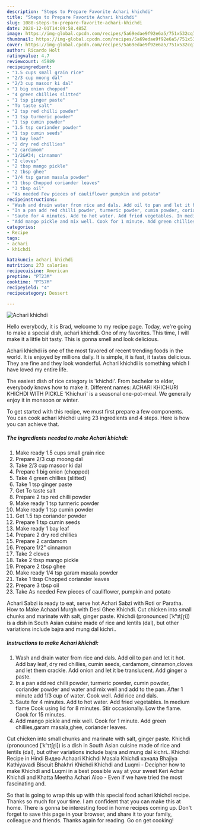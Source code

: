 ```yaml
---
description: "Steps to Prepare Favorite Achari khichdi"
title: "Steps to Prepare Favorite Achari khichdi"
slug: 1080-steps-to-prepare-favorite-achari-khichdi
date: 2020-12-01T14:09:58.485Z
image: https://img-global.cpcdn.com/recipes/5a69edae9f92e6a5/751x532cq70/achari-khichdi-recipe-main-photo.jpg
thumbnail: https://img-global.cpcdn.com/recipes/5a69edae9f92e6a5/751x532cq70/achari-khichdi-recipe-main-photo.jpg
cover: https://img-global.cpcdn.com/recipes/5a69edae9f92e6a5/751x532cq70/achari-khichdi-recipe-main-photo.jpg
author: Ricardo Holt
ratingvalue: 4.7
reviewcount: 45989
recipeingredient:
- "1.5 cups small grain rice"
- "2/3 cup moong dal"
- "2/3 cup masoor ki dal"
- "1 big onion chopped"
- "4 green chillies slitted"
- "1 tsp ginger paste"
- "To taste salt"
- "2 tsp red chilli powder"
- "1 tsp turmeric powder"
- "1 tsp cumin powder"
- "1.5 tsp coriander powder"
- "1 tsp cumin seeds"
- "1 bay leaf"
- "2 dry red chillies"
- "2 cardamom"
- "1/2&#34; cinnamon"
- "2 cloves"
- "2 tbsp mango pickle"
- "2 tbsp ghee"
- "1/4 tsp garam masala powder"
- "1 tbsp Chopped coriander leaves"
- "3 tbsp oil"
- "As needed Few pieces of cauliflower pumpkin and potato"
recipeinstructions:
- "Wash and drain water from rice and dals. Add oil to pan and let it hot. Add bay leaf, dry red chillies, cumin seeds, cardamom, cinnamon,cloves and let them crackle. Add onion and let it be translucent. Add ginger a paste."
- "In a pan add red chilli powder, turmeric powder, cumin powder, coriander powder and water and mix well and add to the pan. After 1 minute add 1/3 cup of water. Cook well. Add rice and dals."
- "Saute for 4 minutes. Add to hot water. Add fried vegetables. In medium flame Cook using lid for 8 minutes. Stir occasionally. Low the flame. Cook for 15 minutes."
- "Add mango pickle and mix well. Cook for 1 minute. Add green chillies,garam masala,ghee, coriander leaves."
categories:
- Recipe
tags:
- achari
- khichdi

katakunci: achari khichdi 
nutrition: 273 calories
recipecuisine: American
preptime: "PT23M"
cooktime: "PT57M"
recipeyield: "4"
recipecategory: Dessert

---
```



![Achari khichdi](https://img-global.cpcdn.com/recipes/5a69edae9f92e6a5/751x532cq70/achari-khichdi-recipe-main-photo.jpg)

Hello everybody, it is Brad, welcome to my recipe page. Today, we're going to make a special dish, achari khichdi. One of my favorites. This time, I will make it a little bit tasty. This is gonna smell and look delicious.

Achari khichdi is one of the most favored of recent trending foods in the world. It is enjoyed by millions daily. It is simple, it is fast, it tastes delicious. They are fine and they look wonderful. Achari khichdi is something which I have loved my entire life.

The easiest dish of rice category is &#39;khichdi&#39;. From bachelor to elder, everybody knows how to make it. Different names: ACHARI KHICHURI KHICHDI WITH PICKLE &#39;Khichuri&#39; is a seasonal one-pot-meal. We generally enjoy it in monsoon or winter.


To get started with this recipe, we must first prepare a few components. You can cook achari khichdi using 23 ingredients and 4 steps. Here is how you can achieve that.

<!--inarticleads1-->

##### The ingredients needed to make Achari khichdi:

1. Make ready 1.5 cups small grain rice
1. Prepare 2/3 cup moong dal
1. Take 2/3 cup masoor ki dal
1. Prepare 1 big onion (chopped)
1. Take 4 green chillies (slitted)
1. Take 1 tsp ginger paste
1. Get To taste salt
1. Prepare 2 tsp red chilli powder
1. Make ready 1 tsp turmeric powder
1. Make ready 1 tsp cumin powder
1. Get 1.5 tsp coriander powder
1. Prepare 1 tsp cumin seeds
1. Make ready 1 bay leaf
1. Prepare 2 dry red chillies
1. Prepare 2 cardamom
1. Prepare 1/2&#34; cinnamon
1. Take 2 cloves
1. Take 2 tbsp mango pickle
1. Prepare 2 tbsp ghee
1. Make ready 1/4 tsp garam masala powder
1. Take 1 tbsp Chopped coriander leaves
1. Prepare 3 tbsp oil
1. Take As needed Few pieces of cauliflower, pumpkin and potato


Achari Sabzi is ready to eat, serve hot Achari Sabzi with Roti or Paratha. How to Make Achaari Murgh with Desi Ghee Khichdi. Cut chicken into small chunks and marinate with salt, ginger paste. Khichdi (pronounced [ˈkʰɪtʃɽi]) is a dish in South Asian cuisine made of rice and lentils (dal), but other variations include bajra and mung dal kichri.. 

<!--inarticleads2-->

##### Instructions to make Achari khichdi:

1. Wash and drain water from rice and dals. Add oil to pan and let it hot. Add bay leaf, dry red chillies, cumin seeds, cardamom, cinnamon,cloves and let them crackle. Add onion and let it be translucent. Add ginger a paste.
1. In a pan add red chilli powder, turmeric powder, cumin powder, coriander powder and water and mix well and add to the pan. After 1 minute add 1/3 cup of water. Cook well. Add rice and dals.
1. Saute for 4 minutes. Add to hot water. Add fried vegetables. In medium flame Cook using lid for 8 minutes. Stir occasionally. Low the flame. Cook for 15 minutes.
1. Add mango pickle and mix well. Cook for 1 minute. Add green chillies,garam masala,ghee, coriander leaves.


Cut chicken into small chunks and marinate with salt, ginger paste. Khichdi (pronounced [ˈkʰɪtʃɽi]) is a dish in South Asian cuisine made of rice and lentils (dal), but other variations include bajra and mung dal kichri.. Khichdi Recipe in Hindi Видео Achaari Khichdi Masala Khichdi канала Bhajiya Kathiyavadi Biscuit Bhakhri Khichdi Khichdi and Luqmi - Decipher how to make Khichdi and Luqmi in a best possible way at your sweet Keri Achar Khichdi and Khatta Meetha Achari Aloo - Even if we have tried the most fascinating and. 

So that is going to wrap this up with this special food achari khichdi recipe. Thanks so much for your time. I am confident that you can make this at home. There is gonna be interesting food in home recipes coming up. Don't forget to save this page in your browser, and share it to your family, colleague and friends. Thanks again for reading. Go on get cooking!

